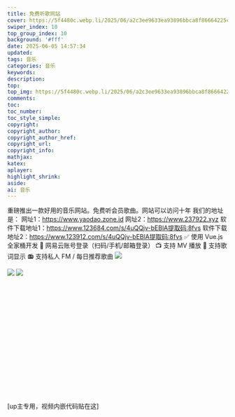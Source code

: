 ```yaml
---
title: 免费听歌网站
cover: https://5f4480c.webp.li/2025/06/a2c3ee9633ea93896bbca8f86664225c.jpg
swiper_index: 10
top_group_index: 10
background: '#fff'
date: 2025-06-05 14:57:34
updated:
tags: 音乐
categories: 音乐
keywords:
description:
top:
top_img: https://5f4480c.webp.li/2025/06/a2c3ee9633ea93896bbca8f86664225c.jpg
comments:
toc:
toc_number:
toc_style_simple:
copyright:
copyright_author:
copyright_author_href:
copyright_url:
copyright_info:
mathjax:
katex:
aplayer:
highlight_shrink:
aside:
ai: 音乐
---
```

重磅推出一款好用的音乐网站。免费听会员歌曲。网站可以访问十年
我们的地址是：
网址1：https://www.yaodao.zone.id
网址2：https://www.237922.xyz
软件下载地址1：https://www.123684.com/s/4uQQjv-bEBlA提取码:8fvs
软件下载地址2：https://www.123912.com/s/4uQQjv-bEBlA提取码:8fvs
✅ 使用 Vue.js 全家桶开发
🔴 网易云账号登录（扫码/手机/邮箱登录）
📺 支持 MV 播放
📃 支持歌词显示
📻 支持私人 FM / 每日推荐歌曲
<img src="https://5f4480c.webp.li/2025/06/a2c3ee9633ea93896bbca8f86664225c.jpg" >

<img src="https://5f4480c.webp.li/2025/06/053afe3431eea5e18cec30595bd765ee.jpg" >

<img src="https://5f4480c.webp.li/2025/06/3acea421c8cb9a72b7ebf92b4eb00eb2.jpg" >
<div class="video-container">
[up主专用，视频内嵌代码贴在这]
</div>

<style>
.video-container {
    position: relative;
    width: 100%;
    padding-top: 56.25%; /* 16:9 aspect ratio (height/width = 9/16 * 100%) */
}

.video-container iframe {
    position: absolute;
    top: 0;
    left: 0;
    width: 100%;
    height: 100%;
}
</style>
